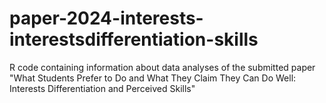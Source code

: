 # paper-2024-interests-interestsdifferentiation-skills
R code containing information about data analyses of the submitted paper "What Students Prefer to Do and What They Claim They Can Do Well: Interests Differentiation and Perceived Skills"
